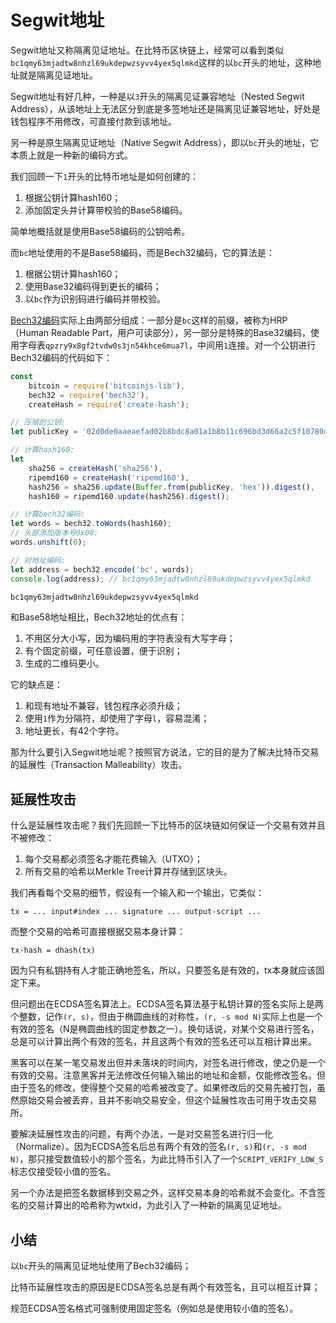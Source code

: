 # Segwit地址

Segwit地址又称隔离见证地址。在比特币区块链上，经常可以看到类似`bc1qmy63mjadtw8nhzl69ukdepwzsyvv4yex5qlmkd`这样的以`bc`开头的地址，这种地址就是隔离见证地址。

Segwit地址有好几种，一种是以`3`开头的隔离见证兼容地址（Nested Segwit Address），从该地址上无法区分到底是多签地址还是隔离见证兼容地址，好处是钱包程序不用修改，可直接付款到该地址。

另一种是原生隔离见证地址（Native Segwit Address），即以`bc`开头的地址，它本质上就是一种新的编码方式。

我们回顾一下`1`开头的比特币地址是如何创建的：

1. 根据公钥计算hash160；
2. 添加固定头并计算带校验的Base58编码。

简单地概括就是使用Base58编码的公钥哈希。

而`bc`地址使用的不是Base58编码，而是Bech32编码，它的算法是：

1. 根据公钥计算hash160；
2. 使用Base32编码得到更长的编码；
3. 以`bc`作为识别码进行编码并带校验。

[Bech32编码](https://github.com/bitcoin/bips/blob/master/bip-0173.mediawiki)实际上由两部分组成：一部分是`bc`这样的前缀，被称为HRP（Human Readable Part，用户可读部分），另一部分是特殊的Base32编码，使用字母表`qpzry9x8gf2tvdw0s3jn54khce6mua7l`，中间用`1`连接。对一个公钥进行Bech32编码的代码如下：

```javascript
const
    bitcoin = require('bitcoinjs-lib'),
    bech32 = require('bech32'),
    createHash = require('create-hash');
```

```javascript
// 压缩的公钥:
let publicKey = '02d0de0aaeaefad02b8bdc8a01a1b8b11c696bd3d66a2c5f10780d95b7df42645c';

// 计算hash160:
let
    sha256 = createHash('sha256'),
    ripemd160 = createHash('ripemd160'),
    hash256 = sha256.update(Buffer.from(publicKey, 'hex')).digest(),
    hash160 = ripemd160.update(hash256).digest();

// 计算bech32编码:
let words = bech32.toWords(hash160);
// 头部添加版本号0x00:
words.unshift(0);

// 对地址编码:
let address = bech32.encode('bc', words);
console.log(address); // bc1qmy63mjadtw8nhzl69ukdepwzsyvv4yex5qlmkd
```

```javascript
bc1qmy63mjadtw8nhzl69ukdepwzsyvv4yex5qlmkd
```

和Base58地址相比，Bech32地址的优点有：

1. 不用区分大小写，因为编码用的字符表没有大写字母；
2. 有个固定前缀，可任意设置，便于识别；
3. 生成的二维码更小。

它的缺点是：

1. 和现有地址不兼容，钱包程序必须升级；
2. 使用`1`作为分隔符，却使用了字母`l`，容易混淆；
3. 地址更长，有42个字符。

那为什么要引入Segwit地址呢？按照官方说法，它的目的是为了解决比特币交易的延展性（Transaction Malleability）攻击。

## 延展性攻击

什么是延展性攻击呢？我们先回顾一下比特币的区块链如何保证一个交易有效并且不被修改：

1. 每个交易都必须签名才能花费输入（UTXO）；
2. 所有交易的哈希以Merkle Tree计算并存储到区块头。

我们再看每个交易的细节，假设有一个输入和一个输出，它类似：

```
tx = ... input#index ... signature ... output-script ...
```

而整个交易的哈希可直接根据交易本身计算：

```
tx-hash = dhash(tx)
```

因为只有私钥持有人才能正确地签名，所以，只要签名是有效的，tx本身就应该固定下来。

但问题出在ECDSA签名算法上。ECDSA签名算法基于私钥计算的签名实际上是两个整数，记作`(r, s)`，但由于椭圆曲线的对称性，`(r, -s mod N)`实际上也是一个有效的签名（N是椭圆曲线的固定参数之一）。换句话说，对某个交易进行签名，总是可以计算出两个有效的签名，并且这两个有效的签名还可以互相计算出来。

黑客可以在某一笔交易发出但并未落块的时间内，对签名进行修改，使之仍是一个有效的交易。注意黑客并无法修改任何输入输出的地址和金额，仅能修改签名。但由于签名的修改，使得整个交易的哈希被改变了。如果修改后的交易先被打包，虽然原始交易会被丢弃，且并不影响交易安全，但这个延展性攻击可用于攻击交易所。

要解决延展性攻击的问题，有两个办法，一是对交易签名进行归一化（Normalize）。因为ECDSA签名后总有两个有效的签名`(r, s)`和`(r, -s mod N)`，那只接受数值较小的那个签名，为此比特币引入了一个`SCRIPT_VERIFY_LOW_S`标志仅接受较小值的签名。

另一个办法是把签名数据移到交易之外，这样交易本身的哈希就不会变化。不含签名的交易计算出的哈希称为wtxid，为此引入了一种新的隔离见证地址。

## 小结

以`bc`开头的隔离见证地址使用了Bech32编码；

比特币延展性攻击的原因是ECDSA签名总是有两个有效签名，且可以相互计算；

规范ECDSA签名格式可强制使用固定签名（例如总是使用较小值的签名）。